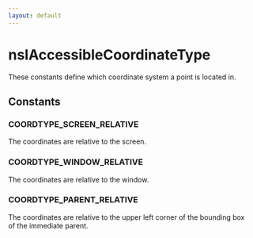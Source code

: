 ```yaml
---
layout: default
---
```


# nsIAccessibleCoordinateType #
  
These constants define which coordinate system a point is located in.  
  

## Constants ##

### COORDTYPE_SCREEN_RELATIVE ###
  
The coordinates are relative to the screen.  
  

### COORDTYPE_WINDOW_RELATIVE ###
  
The coordinates are relative to the window.  
  

### COORDTYPE_PARENT_RELATIVE ###
  
The coordinates are relative to the upper left corner of the bounding box  
of the immediate parent.  
  
